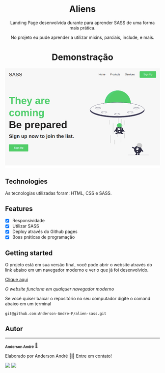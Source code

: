 <h1 align="center">
  Aliens
</h1>

<p align="center">
   Landing Page desenvolvida durante para aprender SASS de uma forma mais prática.
</p>

<p align="center">
No projeto eu pude aprender a utilizar mixins, parciais, include, e mais.
</p>

<h1 align="center">Demonstração</h1>

![Demonstração do site](/Demo.png)

## Technologies

As tecnologias utilizadas foram: HTML, CSS e SASS.

## Features

- [x] Responsividade
- [x] Utilizar SASS
- [x] Deploy através do Github pages
- [x] Boas práticas de programação

## Getting started

O projeto está em sua versão final, você pode abrir o website através do link abaixo em um navegador moderno e ver o que já foi desenvolvido.

<a href="https://anderson-andre-p.github.io/alien-sass/" target="" alt="Website">Clique aqui</a>

<!-- `https://anderson-andre-p.github.io/christmas-website/` -->

_O website funciona em qualquer navegador moderno_

Se você quiser baixar o repositório no seu computador digite o comand abaixo em um terminal

`git@github.com:Anderson-Andre-P/alien-sass.git`

## Autor

---

<a href="https://www.linkedin.com/in/anderson-andre-pereira/">
 <!-- <img style="border-radius: 50%;" src="" width="100px;" alt=""/> -->
 <!-- <br /> -->
 <sub><b>Anderson André</b></sub></a> <a href="https://www.linkedin.com/in/anderson-andre-pereira/" title="LinkedIn">🚀</a>

Elaborado por Anderson André 👋🏽 Entre em contato!

 <div> 
  <a href = "mailto:andreandersoncaue.e@gmail.com"><img src="https://img.shields.io/badge/-Gmail-%23333?style=for-the-badge&logo=gmail&logoColor=white" target="_blank"></a>
  <a href="https://www.linkedin.com/in/anderson-andre-pereira/" target="_blank"><img src="https://img.shields.io/badge/-LinkedIn-%230077B5?style=for-the-badge&logo=linkedin&logoColor=white" target="_blank"></a> 
</div>
